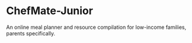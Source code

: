 # ChefMate-Junior
An online meal planner and resource compilation for low-income families, parents specifically.
